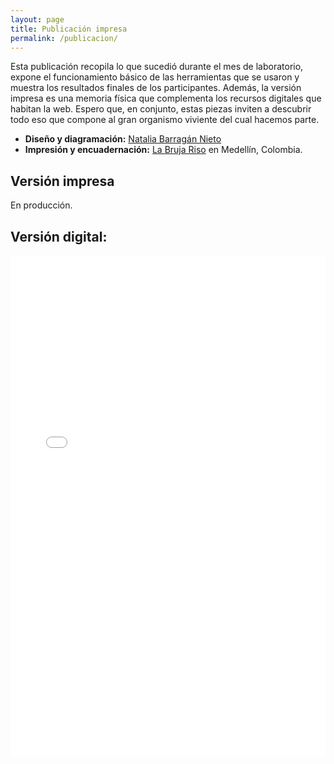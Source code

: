 ```yaml
---
layout: page
title: Publicación impresa
permalink: /publicacion/
---
```

Esta publicación recopila lo que sucedió durante el mes de laboratorio, expone el funcionamiento básico de las herramientas que se usaron y muestra los resultados finales de los participantes. Además, la versión impresa es una memoria física que complementa los recursos digitales que habitan la web. Espero que, en conjunto, estas piezas inviten a descubrir todo eso que compone al gran organismo viviente del cual hacemos parte.

- **Diseño y diagramación:** [Natalia Barragán Nieto](https://www.instagram.com/nataliabarragannieto/)
- **Impresión y encuadernación:** [La Bruja Riso](https://www.instagram.com/labrujariso/) en Medellín, Colombia.

## Versión impresa
En producción.

## Versión digital:

<div>
  <iframe src="/injertos/publicacion/injertos_tipograficos_web.pdf#zoom=50%#toolbar=0" title="webviewer" frameborder="0" width="100%" height="800"></iframe>
</div>